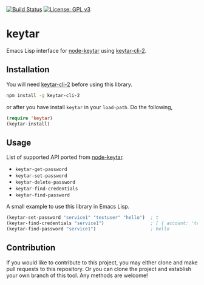 [![Build Status](https://travis-ci.com/emacs-grammarly/keytar.svg?branch=master)](https://travis-ci.com/emacs-grammarly/keytar)
[![License: GPL v3](https://img.shields.io/badge/License-GPL%20v3-blue.svg)](https://www.gnu.org/licenses/gpl-3.0)

# keytar

Emacs Lisp interface for [node-keytar](https://www.npmjs.com/package/keytar)
using [keytar-cli-2](https://github.com/emacs-grammarly/keytar-cli-2).

## Installation

You will need [keytar-cli-2](https://github.com/emacs-grammarly/keytar-cli-2)
before using this library.

```bash
npm install -g keytar-cli-2
```

or after you have install `keytar` in your `load-path`. Do the following,

```el
(require 'keytar)
(keytar-install)
```

## Usage

List of supported API ported from [node-keytar](https://www.npmjs.com/package/keytar).

* `keytar-get-password`
* `keytar-set-password`
* `keytar-delete-password`
* `keytar-find-credentials`
* `keytar-find-password`

A small example to use this library in Emacs Lisp.

```el
(keytar-set-password "service1" "testuser" "hello")  ; t
(keytar-find-credentials "service1")                 ; [ { account: 'testuser', password: 'hello' } ]
(keytar-find-password "service1")                    ; hello
```

## Contribution

If you would like to contribute to this project, you may either
clone and make pull requests to this repository. Or you can
clone the project and establish your own branch of this tool.
Any methods are welcome!
